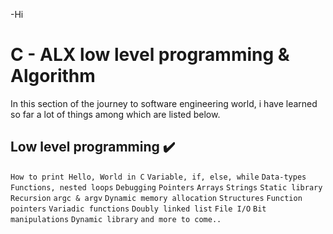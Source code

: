-Hi


# C - ALX low level programming & Algorithm

In this section of the journey to software engineering world, i have learned so far a lot of things among which are listed below.

## Low level programming :heavy_check_mark:

`How to print Hello, World in C`
`Variable, if, else, while`
`Data-types`
`Functions, nested loops`
`Debugging`
`Pointers`
`Arrays`
`Strings`
`Static library`
`Recursion`
`argc & argv`
`Dynamic memory allocation`
`Structures`
`Function pointers`
`Variadic functions`
`Doubly linked list`
`File I/O`
`Bit manipulations`
`Dynamic library`
`and more to come..`
